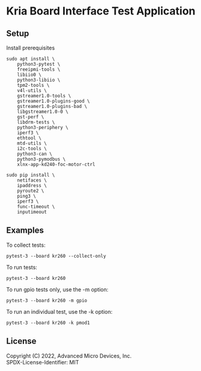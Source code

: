 # Kria Board Interface Test Application

## Setup
Install prerequisites
```
sudo apt install \
	python3-pytest \
	freeipmi-tools \
	libiio0 \
	python3-libiio \
	tpm2-tools \
	v4l-utils \
	gstreamer1.0-tools \
	gstreamer1.0-plugins-good \
	gstreamer1.0-plugins-bad \
	libgstreamer1.0-0 \
	gst-perf \
	libdrm-tests \
	python3-periphery \
	iperf3 \
	ethtool \
	mtd-utils \
	i2c-tools \
	python3-can \
	python3-pymodbus \
	xlnx-app-kd240-foc-motor-ctrl

sudo pip install \
	netifaces \
	ipaddress \
	pyroute2 \
	ping3 \
	iperf3 \
	func-timeout \
	inputimeout
```
## Examples
To collect tests:
```
pytest-3 --board kr260 --collect-only
```

To run tests:
```
pytest-3 --board kr260
```

To run gpio tests only, use the -m option:
```
pytest-3 --board kr260 -m gpio
```

To run an individual test, use the -k option:
```
pytest-3 --board kr260 -k pmod1
```

## License

Copyright (C) 2022, Advanced Micro Devices, Inc.\
SPDX-License-Identifier: MIT
